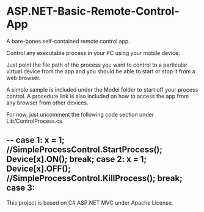# ASP.NET-Basic-Remote-Control-App
A bare-bones self-contained remote control app.

Control any executable process in your PC using your mobile device.

Just point the file path of the process you want to control to a particular virtual device from the app and you should be able to start or stop it from a web browser.

A simple sample is included under the Model folder to start off your process control. A procedure link is also included on how to access the app from any browser from other devices.

For now, just uncomment the following code section under Lib/ControlProcess.cs

--
case 1:
x = 1;
  //SimpleProcessControl.StartProcess(); 
  Device[x].ON();
  break;
case 2:
x = 1;
  Device[x].OFF();
  //SimpleProcessControl.KillProcess(); 
  break;
case 3:
--


This project is based on C# ASP.NET MVC under Apache License. 
